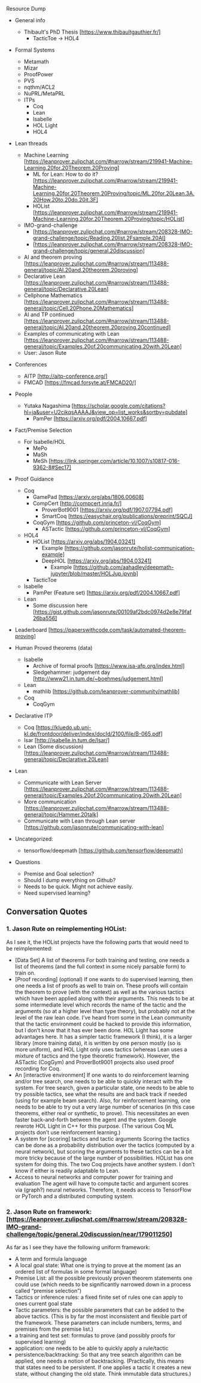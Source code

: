 Resource Dump
- General info
  - Thibault's PhD Thesis [https://www.thibaultgauthier.fr/]
    - TacticToe -> HOL4
- Formal Systems
  - Metamath
  - Mizar
  - ProofPower
  - PVS
  - nqthm/ACL2
  - NuPRL/MetaPRL
  - ITPs
    - Coq
    - Lean
    - Isabelle
    - HOL Light
    - HOL4
- Lean threads
  - Machine Learning [https://leanprover.zulipchat.com/#narrow/stream/219941-Machine-Learning.20for.20Theorem.20Proving]
    - ML for Lean: How to do it? [https://leanprover.zulipchat.com/#narrow/stream/219941-Machine-Learning.20for.20Theorem.20Proving/topic/ML.20for.20Lean.3A.20How.20to.20do.20it.3F]
    - HOList [https://leanprover.zulipchat.com/#narrow/stream/219941-Machine-Learning.20for.20Theorem.20Proving/topic/HOList]
  - IMO-grand-challenge 
    - [https://leanprover.zulipchat.com/#narrow/stream/208328-IMO-grand-challenge/topic/Reading.20list.2Fsample.20AI]
    - [https://leanprover.zulipchat.com/#narrow/stream/208328-IMO-grand-challenge/topic/general.20discussion]
  - AI and theorem proving [https://leanprover.zulipchat.com/#narrow/stream/113488-general/topic/AI.20and.20theorem.20proving]
  - Declarative Lean [https://leanprover.zulipchat.com/#narrow/stream/113488-general/topic/Declarative.20Lean]
  - Cellphone Mathematics [https://leanprover.zulipchat.com/#narrow/stream/113488-general/topic/Cell.20Phone.20Mathematics]
  - AI and TP continued [https://leanprover.zulipchat.com/#narrow/stream/113488-general/topic/AI.20and.20theorem.20proving.20continued]
  - Examples of communicating with Lean [https://leanprover.zulipchat.com/#narrow/stream/113488-general/topic/Examples.20of.20communicating.20with.20Lean]
  - User: Jason Rute
- Conferences
  - AITP [http://aitp-conference.org/]
  - FMCAD [https://fmcad.forsyte.at/FMCAD20/]
- People
  - Yutaka Nagashima [https://scholar.google.com/citations?hl=ja&user=U2cikqsAAAAJ&view_op=list_works&sortby=pubdate]
    - PamPer [https://arxiv.org/pdf/2004.10667.pdf]
- Fact/Premise Selection
    - For Isabelle/HOL
      - MePo
      - MaSh 
      - MeSh [https://link.springer.com/article/10.1007/s10817-016-9362-8#Sec17]
- Proof Guidance
  - Coq
    - GamePad [https://arxiv.org/abs/1806.00608]
    - CompCert [http://compcert.inria.fr/]
      - ProverBot9001 [https://arxiv.org/pdf/1907.07794.pdf]
      - SmartCoq [https://easychair.org/publications/preprint/SQCJ]
    - CoqGym [https://github.com/princeton-vl/CoqGym]
      - ASTactic [https://github.com/princeton-vl/CoqGym]
  - HOL4
    - HOList [https://arxiv.org/abs/1904.03241]
      - Example [https://github.com/jasonrute/holist-communication-example]
      - DeepHOL [https://arxiv.org/abs/1904.03241]
        - Example [https://github.com/aahadley/deepmath-jupyter/blob/master/HOLJup.ipynb]
    - TacticToe
  - Isabelle
    - PamPer (Feature set) [https://arxiv.org/pdf/2004.10667.pdf]
  - Lean
    - Some discussion here [https://gist.github.com/jasonrute/00109af2bdc0974d2e8e79faf26ba556]
- Leaderboard [https://paperswithcode.com/task/automated-theorem-proving]
- Human Proved theorems (data)
  - Isabelle
    - Archive of formal proofs [https://www.isa-afp.org/index.html]
    - Sledgehammer: judgement day [http://www21.in.tum.de/~boehmes/judgement.html]
  - Lean
    - mathlib [https://github.com/leanprover-community/mathlib]
  - Coq 
    - CoqGym
- Declarative ITP
  - Coq [https://kluedo.ub.uni-kl.de/frontdoor/deliver/index/docId/2100/file/B-065.pdf]
  - Isar [http://isabelle.in.tum.de/Isar/]
  - Lean (Some discussion) [https://leanprover.zulipchat.com/#narrow/stream/113488-general/topic/Declarative.20Lean]
- Lean
  - Communicate with Lean Server [https://leanprover.zulipchat.com/#narrow/stream/113488-general/topic/Examples.20of.20communicating.20with.20Lean]
  - More communication [https://leanprover.zulipchat.com/#narrow/stream/113488-general/topic/Hammer.20talk]
  - Communicate with Lean through Lean server [https://github.com/jasonrute/communicating-with-lean]
- Uncategorized:
  - tensorflow/deepmath [https://github.com/tensorflow/deepmath]

- Questions
  - Premise and Goal selection?
  - Should I dump everything on Github?
  - Needs to be quick. Might not achieve easily.
  - Need supervised learning? 

## Conversation Quotes

### 1. Jason Rute on reimplementing HOList:
As I see it, the HOList projects have the following parts that would need to be reimplemented:

- [Data Set] A list of theorems For both training and testing, one needs a list of theorems (and the full context in some nicely parsable form) to train on.
- [Proof recording] (optional) If one wants to do supervised learning, then one needs a list of proofs as well to train on. These proofs will contain the theorem to prove (with the context) as well as the various tactics which have been applied along with their arguments. This needs to be at some intermediate level which records the name of the tactic and the arguments (so at a higher level than type theory), but probably not at the level of the raw lean code. I’ve heard from some in the Lean community that the tactic environment could be hacked to provide this information, but I don’t know that it has ever been done. HOL Light has some advantages here. It has a simpler tactic framework (I think), it is a larger library (more training data), it is written by one person mostly (so is more uniform), and HOL Light only uses tactics (whereas Lean uses a mixture of tactics and the type theoretic framework). However, the ASTactic (CogGym) and ProverBot9001 projects also used proof recording for Coq.
- An [interactive environment] If one wants to do reinforcement learning and/or tree search, one needs to be able to quickly interact with the system. For tree search, given a particular state, one needs to be able to try possible tactics, see what the results are and back track if needed (using for example beam search). Also, for reinforcement learning, one needs to be able to try out a very large number of scenarios (in this case theorems, either real or synthetic, to prove). This necessitates an even faster back-and-forth between the agent and the system. Google rewrote HOL Light in C++ for this purpose. (The various Coq ML projects don’t use reinforcement learning.)
- A system for [scoring] tactics and tactic arguments Scoring the tactics can be done as a probability distribution over the tactics (computed by a neural network), but scoring the arguments to these tactics can be a bit more tricky because of the large number of possibilities. HOList has one system for doing this. The two Coq projects have another system. I don’t know if either is readily adaptable to Lean.
- Access to neural networks and computer power for training and evaluation The agent will have to compute tactic and argument scores via (graph?) neural networks. Therefore, it needs access to TensorFlow or PyTorch and a distributed computing system.



### 2. Jason Rute on framework: [https://leanprover.zulipchat.com/#narrow/stream/208328-IMO-grand-challenge/topic/general.20discussion/near/179011250]
As far as I see they have the following uniform framework:
- A term and formula language
- A local goal state: What one is trying to prove at the moment (as an ordered list of formulas in some formal language)
- Premise List: all the possible previously proven theorem statements one could use (which needs to be significantly narrowed down in a process called “premise selection”)
- Tactics or inference rules: a fixed finite set of rules one can apply to ones current goal state
- Tactic parameters: the possible parameters that can be added to the above tactics. (This is by far the most inconsistent and flexible part of the framework. These parameters can include numbers, terms, and premises from the premise list.)
- a training and test set: formulas to prove (and possibly proofs for supervised learning)
- application: one needs to be able to quickly apply a rule/tactic
- persistence/backtracking: So that any tree search algorithm can be applied, one needs a notion of backtracking. (Practically, this means that states need to be persistent. If one applies a tactic it creates a new state, without changing the old state. Think immutable data structures.)